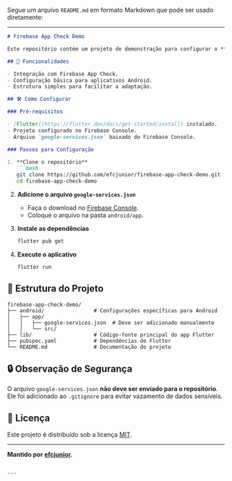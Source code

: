 Segue um arquivo `README.md` em formato Markdown que pode ser usado diretamente:

---

```markdown
# Firebase App Check Demo

Este repositório contém um projeto de demonstração para configurar o **Firebase App Check** em aplicativos Flutter. Foi criado com o objetivo de apoiar equipes de desenvolvimento na implementação do App Check em projetos em desenvolvimento.

## 🚀 Funcionalidades

- Integração com Firebase App Check.
- Configuração básica para aplicativos Android.
- Estrutura simples para facilitar a adaptação.

## 🛠️ Como Configurar

### Pré-requisitos

- [Flutter](https://flutter.dev/docs/get-started/install) instalado.
- Projeto configurado no Firebase Console.
- Arquivo `google-services.json` baixado do Firebase Console.

### Passos para Configuração

1. **Clone o repositório**
   ```bash
   git clone https://github.com/efcjunior/firebase-app-check-demo.git
   cd firebase-app-check-demo
   ```

2. **Adicione o arquivo `google-services.json`**
   - Faça o download no [Firebase Console](https://console.firebase.google.com/).
   - Coloque o arquivo na pasta `android/app`.

3. **Instale as dependências**
   ```bash
   flutter pub get
   ```

4. **Execute o aplicativo**
   ```bash
   flutter run
   ```

## 📂 Estrutura do Projeto

```plaintext
firebase-app-check-demo/
├── android/                # Configurações específicas para Android
│   ├── app/
│   │   ├── google-services.json  # Deve ser adicionado manualmente
│   │   └── src/
├── lib/                    # Código-fonte principal do app Flutter
├── pubspec.yaml            # Dependências do Flutter
└── README.md               # Documentação do projeto
```

## 🔒 Observação de Segurança

O arquivo `google-services.json` **não deve ser enviado para o repositório**. Ele foi adicionado ao `.gitignore` para evitar vazamento de dados sensíveis.

## 📝 Licença

Este projeto é distribuído sob a licença [MIT](LICENSE).

---

**Mantido por [efcjunior](https://github.com/efcjunior).**
```

---